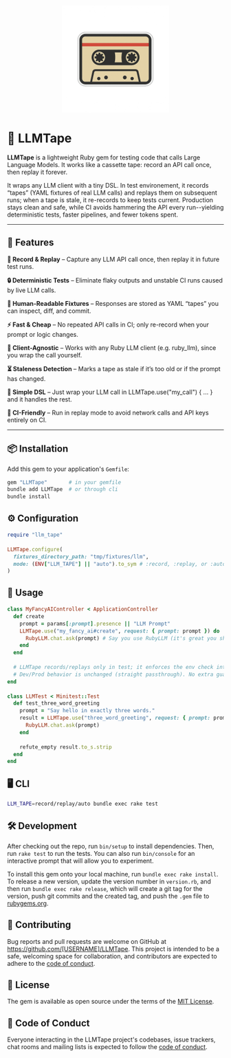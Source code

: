 <p align="center">
  <img src="logo_white.png" alt="LLMTape Logo" width="250"/>
</p>

# 🎥 LLMTape

**LLMTape** is a lightweight Ruby gem for testing code that calls Large Language Models.
It works like a cassette tape: record an API call once, then replay it forever.

It wraps any LLM client with a tiny DSL. In test environement, it records “tapes” (YAML fixtures of real LLM calls) and replays them on subsequent runs; when a tape is stale, it re-records to keep tests current. Production stays clean and safe, while CI avoids hammering the API every run--yielding deterministic tests, faster pipelines, and fewer tokens spent.

---

## 🌟 Features

**🎥 Record & Replay** – Capture any LLM API call once, then replay it in future test runs.

**🔒 Deterministic Tests** – Eliminate flaky outputs and unstable CI runs caused by live LLM calls.

**📼 Human-Readable Fixtures** – Responses are stored as YAML “tapes” you can inspect, diff, and commit.

**⚡ Fast & Cheap** – No repeated API calls in CI; only re-record when your prompt or logic changes.

**🧪 Client-Agnostic** – Works with any Ruby LLM client (e.g. ruby_llm), since you wrap the call yourself.

**⏳ Staleness Detection** – Marks a tape as stale if it’s too old or if the prompt has changed.

**🔧 Simple DSL** – Just wrap your LLM call in LLMTape.use("my_call") { ... } and it handles the rest.

**🚀 CI-Friendly** – Run in replay mode to avoid network calls and API keys entirely on CI.

---

## 📦 Installation

Add this gem to your application's `Gemfile`:

```bash
gem "LLMTape"       # in your gemfile
bundle add LLMTape  # or through cli
bundle install
```

## ⚙️ Configuration
```ruby
require "llm_tape"

LLMTape.configure(
  fixtures_directory_path: "tmp/fixtures/llm",
  mode: (ENV["LLM_TAPE"] || "auto").to_sym # :record, :replay, or :auto
)
```

## 📖 Usage
```ruby
class MyFancyAIController < ApplicationController
  def create
    prompt = params[:prompt].presence || "LLM Prompt"
    LLMTape.use("my_fancy_ai#create", request: { prompt: prompt }) do
      RubyLLM.chat.ask(prompt) # Say you use RubyLLM (it's great you should)
    end
  end

  # LLMTape records/replays only in test; it enforces the env check internally.
  # Dev/Prod behavior is unchanged (straight passthrough). No extra guards needed.
end

class LLMTest < Minitest::Test
  def test_three_word_greeting
    prompt = "Say hello in exactly three words."
    result = LLMTape.use("three_word_greeting", request: { prompt: prompt }) do
      RubyLLM.chat.ask(prompt)
    end

    refute_empty result.to_s.strip
  end
end
```

## 🖥️ CLI
```bash
LLM_TAPE=record/replay/auto bundle exec rake test
```

## 🛠 Development

After checking out the repo, run `bin/setup` to install dependencies. Then, run `rake test` to run the tests. You can also run `bin/console` for an interactive prompt that will allow you to experiment.

To install this gem onto your local machine, run `bundle exec rake install`. To release a new version, update the version number in `version.rb`, and then run `bundle exec rake release`, which will create a git tag for the version, push git commits and the created tag, and push the `.gem` file to [rubygems.org](https://rubygems.org).

## 🤝 Contributing

Bug reports and pull requests are welcome on GitHub at https://github.com/[USERNAME]/LLMTape. This project is intended to be a safe, welcoming space for collaboration, and contributors are expected to adhere to the [code of conduct](https://github.com/[USERNAME]/LLMTape/blob/main/CODE_OF_CONDUCT.md).

## 📜 License

The gem is available as open source under the terms of the [MIT License](https://opensource.org/licenses/MIT).

## 🧭 Code of Conduct

Everyone interacting in the LLMTape project's codebases, issue trackers, chat rooms and mailing lists is expected to follow the [code of conduct](https://github.com/[USERNAME]/LLMTape/blob/main/CODE_OF_CONDUCT.md).
